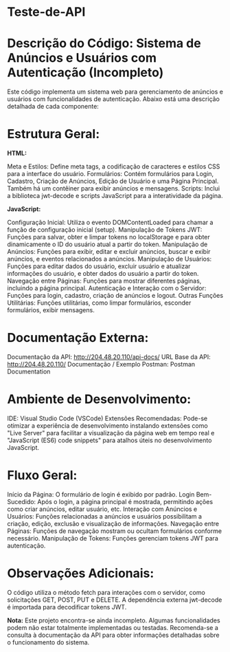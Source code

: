 # Teste-de-API

# Descrição do Código: Sistema de Anúncios e Usuários com Autenticação (Incompleto)

Este código implementa um sistema web para gerenciamento de anúncios e usuários com funcionalidades de autenticação. Abaixo está uma descrição detalhada de cada componente:

# Estrutura Geral:
**HTML:**

Meta e Estilos: Define meta tags, a codificação de caracteres e estilos CSS para a interface do usuário.
Formulários: Contém formulários para Login, Cadastro, Criação de Anúncios, Edição de Usuário e uma Página Principal. Também há um contêiner para exibir anúncios e mensagens.
Scripts: Inclui a biblioteca jwt-decode e scripts JavaScript para a interatividade da página.

**JavaScript:**

Configuração Inicial: Utiliza o evento DOMContentLoaded para chamar a função de configuração inicial (setup).
Manipulação de Tokens JWT: Funções para salvar, obter e limpar tokens no localStorage e para obter dinamicamente o ID do usuário atual a partir do token.
Manipulação de Anúncios: Funções para exibir, editar e excluir anúncios, buscar e exibir anúncios, e eventos relacionados a anúncios.
Manipulação de Usuários: Funções para editar dados do usuário, excluir usuário e atualizar informações do usuário, e obter dados do usuário a partir do token.
Navegação entre Páginas: Funções para mostrar diferentes páginas, incluindo a página principal.
Autenticação e Interação com o Servidor: Funções para login, cadastro, criação de anúncios e logout.
Outras Funções Utilitárias: Funções utilitárias, como limpar formulários, esconder formulários, exibir mensagens.
# Documentação Externa:

Documentação da API: http://204.48.20.110/api-docs/
URL Base da API: http://204.48.20.110/
Documentação / Exemplo Postman: Postman Documentation

# Ambiente de Desenvolvimento:
IDE: Visual Studio Code (VSCode)
Extensões Recomendadas: Pode-se otimizar a experiência de desenvolvimento instalando extensões como "Live Server" para facilitar a visualização da página web em tempo real e "JavaScript (ES6) code snippets" para atalhos úteis no desenvolvimento JavaScript.

# Fluxo Geral:
Início da Página: O formulário de login é exibido por padrão.
Login Bem-Sucedido: Após o login, a página principal é mostrada, permitindo ações como criar anúncios, editar usuário, etc.
Interação com Anúncios e Usuários: Funções relacionadas a anúncios e usuários possibilitam a criação, edição, exclusão e visualização de informações.
Navegação entre Páginas: Funções de navegação mostram ou ocultam formulários conforme necessário.
Manipulação de Tokens: Funções gerenciam tokens JWT para autenticação.

# Observações Adicionais:
O código utiliza o método fetch para interações com o servidor, como solicitações GET, POST, PUT e DELETE.
A dependência externa jwt-decode é importada para decodificar tokens JWT.

**Nota:** Este projeto encontra-se ainda incompleto. Algumas funcionalidades podem não estar totalmente implementadas ou testadas. Recomenda-se a consulta à documentação da API para obter informações detalhadas sobre o funcionamento do sistema.
